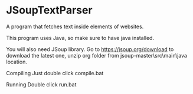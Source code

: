 # JSoupTextParser
A program that fetches text inside elements of websites.

This program uses Java, so make sure to have java installed.

You will also need JSoup library. Go to https://jsoup.org/download to download the latest one, unzip org folder from jsoup-master\src\main\java location.

Compiling
Just double click compile.bat

Running
Double click run.bat
